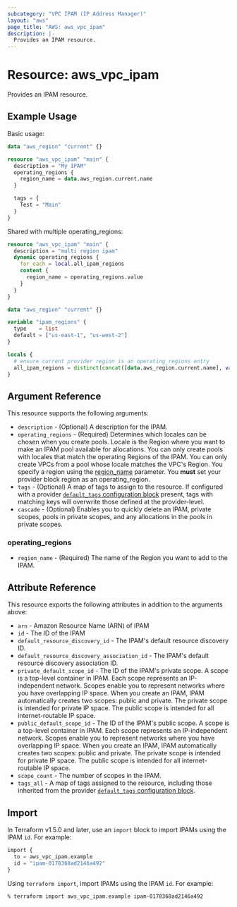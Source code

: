 ```yaml
---
subcategory: "VPC IPAM (IP Address Manager)"
layout: "aws"
page_title: "AWS: aws_vpc_ipam"
description: |-
  Provides an IPAM resource.
---
```


# Resource: aws_vpc_ipam

Provides an IPAM resource.

## Example Usage

Basic usage:

```terraform
data "aws_region" "current" {}

resource "aws_vpc_ipam" "main" {
  description = "My IPAM"
  operating_regions {
    region_name = data.aws_region.current.name
  }

  tags = {
    Test = "Main"
  }
}
```

Shared with multiple operating_regions:

```terraform
resource "aws_vpc_ipam" "main" {
  description = "multi region ipam"
  dynamic operating_regions {
    for_each = local.all_ipam_regions
    content {
      region_name = operating_regions.value
    }
  }
}

data "aws_region" "current" {}

variable "ipam_regions" {
  type    = list
  default = ["us-east-1", "us-west-2"]
}

locals {
  # ensure current provider region is an operating_regions entry
  all_ipam_regions = distinct(concat([data.aws_region.current.name], var.ipam_regions))
}
```

## Argument Reference

This resource supports the following arguments:

* `description` - (Optional) A description for the IPAM.
* `operating_regions` - (Required) Determines which locales can be chosen when you create pools. Locale is the Region where you want to make an IPAM pool available for allocations. You can only create pools with locales that match the operating Regions of the IPAM. You can only create VPCs from a pool whose locale matches the VPC's Region. You specify a region using the [region_name](#operating_regions) parameter. You **must** set your provider block region as an operating_region.
* `tags` - (Optional) A map of tags to assign to the resource. If configured with a provider [`default_tags` configuration block](https://registry.terraform.io/providers/hashicorp/aws/latest/docs#default_tags-configuration-block) present, tags with matching keys will overwrite those defined at the provider-level.
* `cascade` - (Optional) Enables you to quickly delete an IPAM, private scopes, pools in private scopes, and any allocations in the pools in private scopes.

### operating_regions

* `region_name` - (Required) The name of the Region you want to add to the IPAM.

## Attribute Reference

This resource exports the following attributes in addition to the arguments above:

* `arn` - Amazon Resource Name (ARN) of IPAM
* `id` - The ID of the IPAM
* `default_resource_discovery_id` - The IPAM's default resource discovery ID.
* `default_resource_discovery_association_id` - The IPAM's default resource discovery association ID.
* `private_default_scope_id` - The ID of the IPAM's private scope. A scope is a top-level container in IPAM. Each scope represents an IP-independent network. Scopes enable you to represent networks where you have overlapping IP space. When you create an IPAM, IPAM automatically creates two scopes: public and private. The private scope is intended for private IP space. The public scope is intended for all internet-routable IP space.
* `public_default_scope_id` - The ID of the IPAM's public scope. A scope is a top-level container in IPAM. Each scope represents an IP-independent network. Scopes enable you to represent networks where you have overlapping IP space. When you create an IPAM, IPAM automatically creates two scopes: public and private. The private scope is intended for private
IP space. The public scope is intended for all internet-routable IP space.
* `scope_count` - The number of scopes in the IPAM.
* `tags_all` - A map of tags assigned to the resource, including those inherited from the provider [`default_tags` configuration block](https://registry.terraform.io/providers/hashicorp/aws/latest/docs#default_tags-configuration-block).

## Import

In Terraform v1.5.0 and later, use an `import` block to import IPAMs using the IPAM `id`. For example:

```terraform
import {
  to = aws_vpc_ipam.example
  id = "ipam-0178368ad2146a492"
}
```

Using `terraform import`, import IPAMs using the IPAM `id`. For example:

```console
% terraform import aws_vpc_ipam.example ipam-0178368ad2146a492
```
